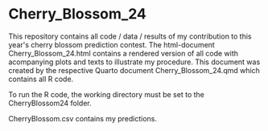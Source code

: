 # Cherry_Blossom_24

This repository contains all code / data / results of my contribution to this year's cherry blossom prediction contest. The html-document Cherry_Blossom_24.html contains a rendered version of all code with acompanying plots and texts to illustrate my procedure. This document was created by the respective Quarto document Cherry_Blossom_24.qmd which contains all R code. 

To run the R code, the working directory must be set to the CherryBlossom24 folder. 

CherryBlossom.csv contains my predictions. 
